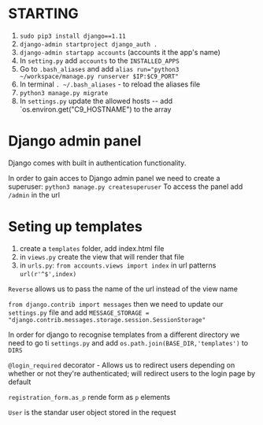 # STARTING

1. `sudo pip3 install django==1.11`
2. `django-admin startproject django_auth .`
3. `django-admin startapp accounts` (accounts it the app's name)
4. In `setting.py` add `accounts` to the  `INSTALLED_APPS`
5. Go to `.bash_aliases` and add  `alias run="python3 ~/workspace/manage.py runserver $IP:$C9_PORT"`
6. In terminal `. ~/.bash_aliases` - to reload the aliases file
7. `python3 manage.py migrate`
8. In `settings.py` update the allowed hosts -- add `os.environ.get("C9_HOSTNAME") to the array

# Django admin panel 

Django comes with built in authentication functionality.

In order to gain acces to Django admin panel we need to create a superuser:
`python3 manage.py createsuperuser`
To access the panel add `/admin` in the url

# Seting up templates
1. create a `templates` folder, add index.html file
2. in `views.py` create the view that will render that file
3. in `urls.py`: `from accounts.views import index` 
    in url patterns `url(r'^$',index)`

`Reverse` allows us to pass the name of the url instead of the view name

`from django.contrib import messages` then we need to update our `settings.py` file
and add `MESSAGE_STORAGE = "django.contrib.messages.storage.session.SessionStorage"`

In order for django to recognise templates from a different directory we need to go
ti `settings.py` and add `os.path.join(BASE_DIR,'templates')` to `DIRS`

`@login_required` decorator - Allows us to redirect users depending on whether or not they're authenticated;
will redirect users to the login page by default

`registration_form.as_p` rende form as `p` elements

`User` is the standar user object stored in the request